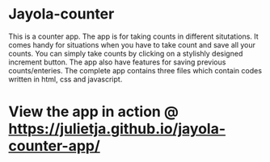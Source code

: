 # Jayola-counter
This is a counter app.
The app is for taking counts in different situtations. It comes handy for situations when you have to take count and save all your counts. You can simply take counts by clicking on a stylishly designed increment button. The app also have features for saving previous counts/enteries.
The complete app contains three files which contain codes written in html, css and javascript.

# View the app in action @ https://julietja.github.io/jayola-counter-app/
